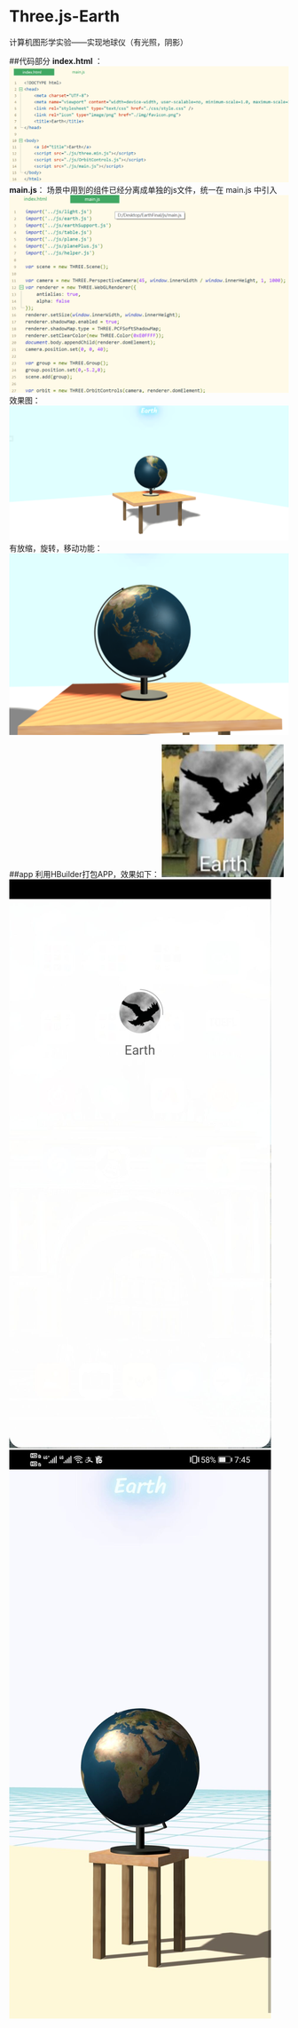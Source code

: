 # Three.js-Earth
计算机图形学实验——实现地球仪（有光照，阴影）

##代码部分
**index.html** ：
![image](./README/code1.png)
**main.js**：
场景中用到的组件已经分离成单独的js文件，统一在 main.js 中引入
![image](./README/code2.png)
效果图：
![image](./README/demo1.png)
有放缩，旋转，移动功能：
![image](./README/demo2.png)

##app
利用HBuilder打包APP，效果如下：
![image](./img/earth-app-1.jpg)
![image](./img/earth-app-2.jpg)
![image](./img/earth-app-3.jpg)
